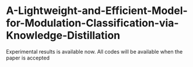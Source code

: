 # A-Lightweight-and-Efficient-Model-for-Modulation-Classification-via-Knowledge-Distillation
Experimental results is available now. All codes will be available when the paper is accepted
